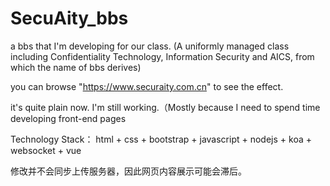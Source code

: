 # SecuAity_bbs
a bbs that I'm developing for our class.
(A uniformly managed class including Confidentiality Technology, Information Security and AICS, from which the name of bbs derives)

you can browse "https://www.securaity.com.cn" to see the effect.

it's quite plain now. I'm still working.（Mostly because I need to spend time developing front-end pages

Technology Stack： html + css + bootstrap + javascript + nodejs + koa + websocket + vue

修改并不会同步上传服务器，因此网页内容展示可能会滞后。
